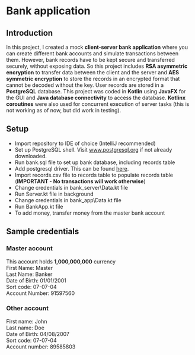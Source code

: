 # Bank application
## Introduction
In this project, I created a mock **client-server bank application** where you can create different
bank accounts and simulate transactions between them. However, bank records have to be kept secure 
and transferred securely, without exposing data. So this project includes **RSA asymmetric encryption** to transfer 
data between the client and the server and **AES symmetric encryption** to store the records in an
encrypted format that cannot be decoded without the key. User records are stored in a 
**PostgreSQL** database. This project was coded in **Kotlin** using **JavaFX** for the GUI and 
**Java database connectivity** to access the database. **Kotlinx coroutines** were also used for
concurrent execution of server tasks \(this is not working as of now, but did work in testing).

## Setup
* Import repository to IDE of choice (IntelliJ recommended)
* Set up PostgreSQL shell. Visit www.postgresql.org if not already downloaded.
* Run bank.sql file to set up bank database, including records table
* Add postgresql driver. This can be found [here](https://jdbc.postgresql.org/download/).
* Import records.csv file to records table to populate records table (**IMPORTANT - No transactions will work otherwise**)
* Change credentials in bank_server\Data.kt file
* Run Server.kt file in background
* Change credentials in bank_app\Data.kt file
* Run BankApp.kt file
* To add money, transfer money from the master bank account

## Sample credentials
### Master account 
This account holds **1,000,000,000** currency  
First Name: Master  
Last Name: Banker  
Date of Birth: 01/01/2001  
Sort code: 07-07-04  
Account Number: 91597560

### Other account
First name: John  
Last name: Doe  
Date of Birth: 04/08/2007  
Sort code: 07-07-04  
Account number: 89585803
